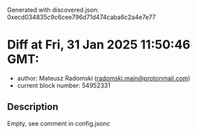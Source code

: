 Generated with discovered.json: 0xecd034835c9c6cee796d71d474caba6c2a4e7e77

# Diff at Fri, 31 Jan 2025 11:50:46 GMT:

- author: Mateusz Radomski (<radomski.main@protonmail.com>)
- current block number: 54952331

## Description

Empty, see comment in config.jsonc
